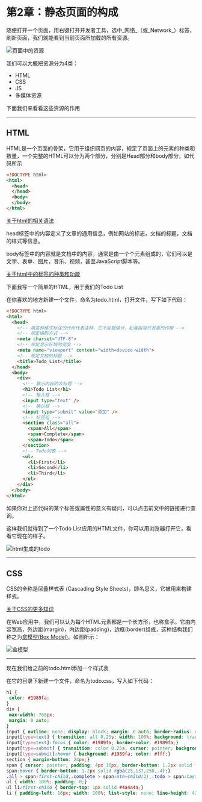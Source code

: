 # 第2章：静态页面的构成

随便打开一个页面，用右键打开开发者工具，选中_网络_（或_Network_）标签，刷新页面，我们就能看到当前页面所加载的所有资源。

![页面中的资源](http://oanr6klwj.bkt.clouddn.com/book/web_app/web_network.png)

我们可以大概把资源分为4类：

* HTML
* CSS
* JS
* 多媒体资源

下面我们来看看这些资源的作用

---
## HTML

HTML是一个页面的骨架，它用于组织网页的内容，规定了页面上的元素的种类和数量，一个完整的HTML可以分为两个部分，分别是Head部分和body部分，如代码所示

```html
<!DOCTYPE html>
<html>
  <head>
  </head>
  <body>
  </body>
</html>
```

[关于html的相关语法](https://developer.mozilla.org/zh-CN/docs/Learn/Getting_started_with_the_web/HTML_basics)

head标签中的内容定义了文章的通用信息，例如网站的标志，文档的标题，文档的样式等信息。

body标签中的内容就是文档中的内容，通常是由一个个元素组成的，它们可以是文字、表单、图片，音乐、视频，甚至JavaScript脚本等。

[关于html中的标签的种类和功能](https://developer.mozilla.org/zh-CN/docs/Web/HTML/Reference)

下面我写一个简单的HTML，用于我们的Todo List

在你喜欢的地方新建一个文件，命名为todo.html，打开文件，写下如下代码：

```html
<!DOCTYPE html>
<html>
  <head>
    <!-- 用这种格式标注的代码代表注释，它不会被编译，起着指导开发者的作用 -->
    <!-- 规定编码方式 -->
    <meta charset="UTF-8">
    <!-- 规定显示区域的宽度 -->
    <meta name="viewport" content="width=device-width">
    <!-- 规定文档的标题 -->
    <title>Todo List</title>
  </head>
  <body>
    <div>
      <!-- 展示内容的大标题 -->
      <h1>Todo List</h1>
      <!-- 输入框 -->
      <input type="text" />
      <!-- 确认框 -->
      <input type="submit" value="添加" />
      <!-- 标签组 -->
      <section class="all">
        <span>All</span>
        <span>Complete</span>
        <span>Todo</span>
      </section>
      <!-- Todo列表 -->
      <ul>
        <li>First</li>
        <li>Second</li>
        <li>Third</li>
      </ul>
    </div>
  </body>
</html>
```

如果你对上述代码的某个标签或属性的意义有疑问，可以点击前文中的链接进行查询。

这样我们就得到了一个Todo List应用的HTML文件，你可以用浏览器打开它，看看它现在的样子。

![html生成的todo](http://oanr6klwj.bkt.clouddn.com/book/web_app/web_todo_html.png)

---
## CSS

CSS的全称是层叠样式表 \(Cascading Style Sheets\)，顾名思义，它被用来构建样式。

[关于CSS的更多知识](https://developer.mozilla.org/zh-CN/docs/Web/CSS)

在Web应用中，我们可以认为每个HTML元素都是一个长方形，也称盒子。它由内容宽高，外边距\(margin\)，内边距\(padding\)，边框\(border\)组成，这种结构我们称之为[盒模型\(Box Model\)](https://developer.mozilla.org/zh-CN/docs/Web/CSS/CSS_Box_Model/Introduction_to_the_CSS_box_model)。如图所示：

![盒模型](http://oanr6klwj.bkt.clouddn.com/book/web_app/box_model.png)

---
现在我们给之前的todo.html添加一个样式表

在它的目录下新建一个文件，命名为todo.css，写入如下代码：

```css
h1 {
 color: #1989fa;
}
div {
 max-width: 768px; 
 margin: 0 auto;
}
input { outline: none; display: block; margin: 0 auto; border-radius: none;}
input[type=text] { transition: all 0.25s; width: 100%; background: transparent; border: none; border-bottom: 2px solid rgba(25,137,250,.4); color: rgba(25,137,250,.4); text-align: center; font-size: 24px; margin-bottom: 24px;}
input[type=text]:focus { color: #1989fa; border-color: #1989fa;}
input[type=submit] { transition: color 0.25s; cursor: pointer; background: rgba(25,137,250,.04); line-height: 24px; width: 64px; color: #1989fa; border-radius: 4px; border: 1.2px solid rgba(25,137,250,.4); margin-bottom: 42px;}
input[type=submit]:hover { background: #1989fa; color: #fff;}
section { margin-bottom: 24px;}
span { cursor: pointer; padding: 4px 10px; border-bottom: 1.2px solid transparent; transition: all 0.25s;}
span:hover { border-bottom: 1.2px solid rgba(25,137,250,.4);}
.all > span:first-child,.complete > span:nth-child(2),.todo > span:last-child { border-bottom: 1.2px solid #1989fa; box-shadow: 0 1.2px #1989fa;}
ul { width: 100%; padding: 0;}
ul li:first-child { border-top: 1px solid #4a4a4a;}
li { padding-left: 16px; width: 100%; list-style: none; line-height: 42px; border-bottom: 1px solid #4a4a4a; color: #4a4a4a;}
```